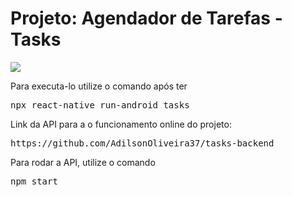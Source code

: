 <h1 style="color: '#00BDAA'">Projeto: Agendador de Tarefas - Tasks</h1>

<img src="https://res.cloudinary.com/oli37/image/upload/v1594812117/logomenor_zinb3k.svg">

<p>Para executa-lo utilize o comando após ter</p>
<pre>npx react-native run-android tasks</pre>

<p>Link da API para a o funcionamento online do projeto:</p>
<pre>https://github.com/AdilsonOliveira37/tasks-backend</pre>

<p>Para rodar a API, utilize o comando</p>
<pre>npm start</pre>


